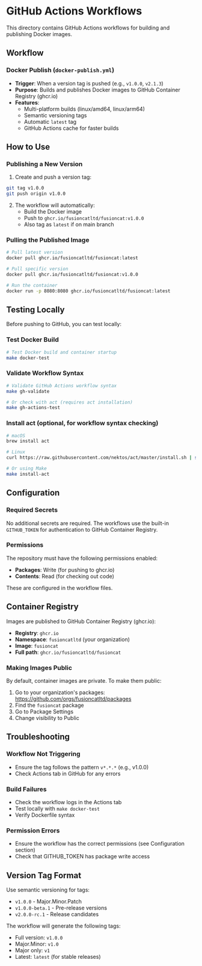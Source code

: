 # GitHub Actions Workflows

This directory contains GitHub Actions workflows for building and publishing Docker images.

## Workflow

### Docker Publish (`docker-publish.yml`)
- **Trigger**: When a version tag is pushed (e.g., `v1.0.0`, `v2.1.3`)
- **Purpose**: Builds and publishes Docker images to GitHub Container Registry (ghcr.io)
- **Features**:
  - Multi-platform builds (linux/amd64, linux/arm64)
  - Semantic versioning tags
  - Automatic `latest` tag
  - GitHub Actions cache for faster builds

## How to Use

### Publishing a New Version

1. Create and push a version tag:
```bash
git tag v1.0.0
git push origin v1.0.0
```

2. The workflow will automatically:
   - Build the Docker image
   - Push to `ghcr.io/fusioncatltd/fusioncat:v1.0.0`
   - Also tag as `latest` if on main branch

### Pulling the Published Image

```bash
# Pull latest version
docker pull ghcr.io/fusioncatltd/fusioncat:latest

# Pull specific version
docker pull ghcr.io/fusioncatltd/fusioncat:v1.0.0

# Run the container
docker run -p 8080:8080 ghcr.io/fusioncatltd/fusioncat:latest
```

## Testing Locally

Before pushing to GitHub, you can test locally:

### Test Docker Build
```bash
# Test Docker build and container startup
make docker-test
```

### Validate Workflow Syntax
```bash
# Validate GitHub Actions workflow syntax
make gh-validate

# Or check with act (requires act installation)
make gh-actions-test
```

### Install act (optional, for workflow syntax checking)
```bash
# macOS
brew install act

# Linux
curl https://raw.githubusercontent.com/nektos/act/master/install.sh | sudo bash

# Or using Make
make install-act
```

## Configuration

### Required Secrets
No additional secrets are required. The workflows use the built-in `GITHUB_TOKEN` for authentication to GitHub Container Registry.

### Permissions
The repository must have the following permissions enabled:
- **Packages**: Write (for pushing to ghcr.io)
- **Contents**: Read (for checking out code)

These are configured in the workflow files.

## Container Registry

Images are published to GitHub Container Registry (ghcr.io):
- **Registry**: `ghcr.io`
- **Namespace**: `fusioncatltd` (your organization)
- **Image**: `fusioncat`
- **Full path**: `ghcr.io/fusioncatltd/fusioncat`

### Making Images Public

By default, container images are private. To make them public:

1. Go to your organization's packages: https://github.com/orgs/fusioncatltd/packages
2. Find the `fusioncat` package
3. Go to Package Settings
4. Change visibility to Public

## Troubleshooting

### Workflow Not Triggering
- Ensure the tag follows the pattern `v*.*.*` (e.g., v1.0.0)
- Check Actions tab in GitHub for any errors

### Build Failures
- Check the workflow logs in the Actions tab
- Test locally with `make docker-test`
- Verify Dockerfile syntax

### Permission Errors
- Ensure the workflow has the correct permissions (see Configuration section)
- Check that GITHUB_TOKEN has package write access

## Version Tag Format

Use semantic versioning for tags:
- `v1.0.0` - Major.Minor.Patch
- `v1.0.0-beta.1` - Pre-release versions
- `v2.0.0-rc.1` - Release candidates

The workflow will generate the following tags:
- Full version: `v1.0.0`
- Major.Minor: `v1.0`
- Major only: `v1`
- Latest: `latest` (for stable releases)